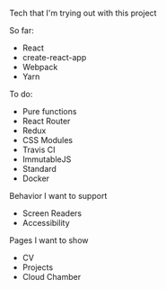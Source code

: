 Tech that I'm trying out with this project

So far:

- React
- create-react-app
- Webpack
- Yarn

To do:

- Pure functions
- React Router
- Redux
- CSS Modules
- Travis CI
- ImmutableJS
- Standard
- Docker

Behavior I want to support

- Screen Readers
- Accessibility

Pages I want to show
- CV
- Projects
 - Cloud Chamber
